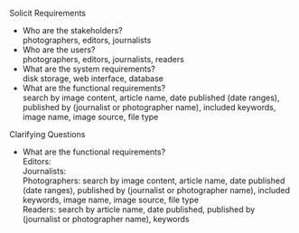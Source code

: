 Solicit Requirements
- Who are the stakeholders?<br />
photographers, editors, journalists
- Who are the users?<br />
photographers, editors, journalists, readers
- What are the system requirements?<br />
disk storage, web interface, database
- What are the functional requirements?<br />
search by image content, article name, date published (date ranges), published by (journalist or photographer name), included keywords, image name, image source, file type<br />


Clarifying Questions
- What are the functional requirements?<br />
Editors: <br />
Journalists: <br />
Photographers: search by image content, article name, date published (date ranges), published by (journalist or photographer name), included keywords, image name, image source, file type<br />
Readers: search by article name, date published, published by (journalist or photographer name), keywords<br />
